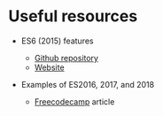 # Useful resources

- ES6 (2015) features
  - [Github repository](https://github.com/rse/es6-features)
  - [Website](http://es6-features.org)

- Examples of ES2016, 2017, and 2018
  - [Freecodecamp](https://www.freecodecamp.org/news/here-are-examples-of-everything-new-in-ecmascript-2016-2017-and-2018-d52fa3b5a70e/) article